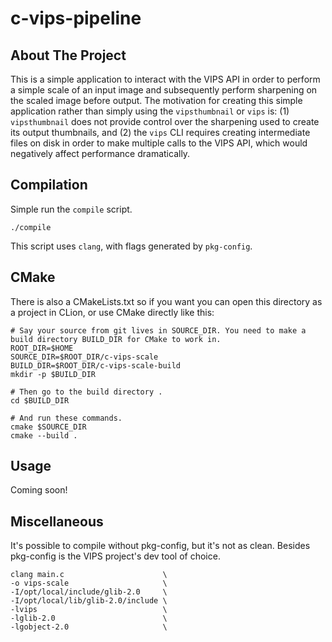 # c-vips-pipeline


## About The Project

This is a simple application to interact with the VIPS API in order to perform a simple scale
of an input image and subsequently perform sharpening on the scaled image before output. The
motivation for creating this simple application rather than simply using the `vipsthumbnail`
or `vips` is: (1) `vipsthumbnail` does not provide control over the sharpening used to create
its output thumbnails, and (2) the `vips` CLI requires creating intermediate files on disk in
order to make multiple calls to the VIPS API, which would negatively affect performance
dramatically.

## Compilation

Simple run the `compile` script.

```
./compile
```

This script uses `clang`, with flags generated by `pkg-config`.

## CMake

There is also a CMakeLists.txt so if you want you can open this directory as a project in CLion, or use CMake directly like this:

```
# Say your source from git lives in SOURCE_DIR. You need to make a build directory BUILD_DIR for CMake to work in.
ROOT_DIR=$HOME
SOURCE_DIR=$ROOT_DIR/c-vips-scale
BUILD_DIR=$ROOT_DIR/c-vips-scale-build
mkdir -p $BUILD_DIR 

# Then go to the build directory .
cd $BUILD_DIR

# And run these commands.
cmake $SOURCE_DIR
cmake --build .
```

## Usage

Coming soon!

## Miscellaneous
It's possible to compile without pkg-config, but it's not as clean. Besides pkg-config is the VIPS project's dev tool of choice.
```
clang main.c                      \
-o vips-scale                     \
-I/opt/local/include/glib-2.0     \
-I/opt/local/lib/glib-2.0/include \
-lvips                            \
-lglib-2.0                        \
-lgobject-2.0                     \
```

